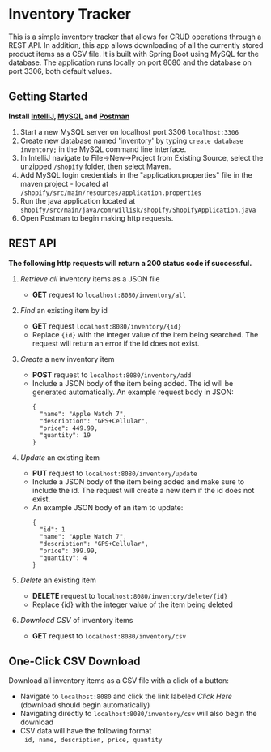 # Inventory Tracker

This is a simple inventory tracker that allows for CRUD operations through a REST API. In addition, this app allows downloading of all the currently stored product items as a CSV file. It is built with Spring Boot using MySQL for the database. The application runs locally on port 8080 and the database on port 3306, both default values. 

## Getting Started
**Install [IntelliJ](https://www.jetbrains.com/idea/download/?fromIDE=#section=windows), [MySQL](https://dev.mysql.com/downloads/mysql/) and [Postman](https://www.postman.com/downloads/)**
   1. Start a new MySQL server on localhost port 3306 `localhost:3306`
   3. Create new database named 'inventory' by typing `create database inventory;` in the MySQL command line interface.
   4. In IntelliJ navigate to File->New->Project from Existing Source, select the unzipped `/shopify` folder, then select Maven. 
   5. Add MySQL login credentials in the "application.properties" file in the maven project - located at `/shopify/src/main/resources/application.properties`
   6. Run the java application located at `shopify/src/main/java/com/willisk/shopify/ShopifyApplication.java`
   7. Open Postman to begin making http requests.  

## REST API
**The following http requests will return a 200 status code if successful.**

1. *Retrieve all* inventory items as a JSON file
    - **GET** request to `localhost:8080/inventory/all`


2. *Find* an existing item by id
    - **GET** request `localhost:8080/inventory/{id}`
    - Replace `{id}` with the integer value of the item being searched. The request will return an error if the id does not exist.


4. *Create* a new inventory item 
    - **POST** request to `localhost:8080/inventory/add`
    - Include a JSON body of the item being added. The id will be generated automatically. An example request body in JSON:
      ```
      {
        "name": "Apple Watch 7",
        "description": "GPS+Cellular",
        "price": 449.99,
        "quantity": 19
      }
      ```

3. *Update* an existing item 
    - **PUT** request to `localhost:8080/inventory/update`
    - Include a JSON body of the item being added and make sure to include the id. The request will create a new item if the id does not exist.
    - An example JSON body of an item to update:
      ```
      {
        "id": 1
        "name": "Apple Watch 7",
        "description": "GPS+Cellular",
        "price": 399.99,
        "quantity": 4
      }    
      ```
4. *Delete* an existing item 
    - **DELETE** request to `localhost:8080/inventory/delete/{id}`
    - Replace {id} with the integer value of the item being deleted

5. *Download CSV* of inventory items
    - **GET** request to `localhost:8080/inventory/csv`

## One-Click CSV Download
Download all inventory items as a CSV file with a click of a button:

- Navigate to `localhost:8080` and click the link labeled *Click Here* (download should begin automatically)
- Navigating directly to `localhost:8080/inventory/csv` will also begin the download
- CSV data will have the following format
      <br/>&nbsp; `id, name, description, price, quantity`
